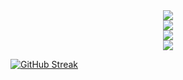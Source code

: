 <div align="center">
  <img src="https://github-readme-stats.vercel.app/api?username=getkino&show_icons=true&theme=radical" />
</div>

<div align="center">
  <img src="https://skillicons.dev/icons?i=html,css,js,php" /><br>
  <img src="https://skillicons.dev/icons?i=python,tkinter,pypdf2,pdf2image,svg" /><br>
  <img src="https://skillicons.dev/icons?i=git,github,vscode,figma,pr,ps" />
</div>

<a href="https://git.io/streak-stats"><img src="https://streak-stats.demolab.com?user=getkino&theme=radical&locale=tr" alt="GitHub Streak" /></a>
